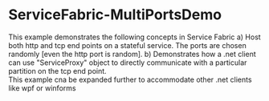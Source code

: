 # ServiceFabric-MultiPortsDemo
This example demonstrates the following concepts in Service Fabric
	a) Host both http and tcp end points on a stateful service. The ports are chosen randomly [even the http port is random].
	b) Demonstrates how a .net client can use "ServiceProxy" object to directly communicate with a particular partition on the tcp end point.	
	This example cna be expanded further to accommodate other .net clients like wpf or winforms
